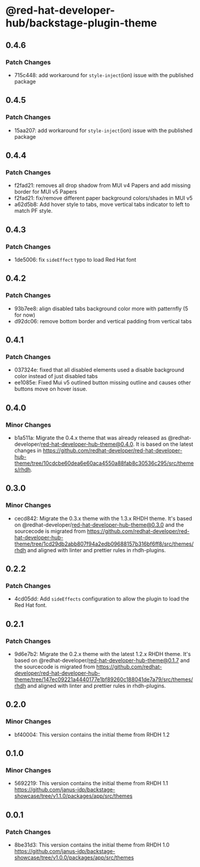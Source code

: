 # @red-hat-developer-hub/backstage-plugin-theme

## 0.4.6

### Patch Changes

- 715c448: add workaround for `style-inject`(ion) issue with the published package

## 0.4.5

### Patch Changes

- 15aa207: add workaround for `style-inject`(ion) issue with the published package

## 0.4.4

### Patch Changes

- f2fad21: removes all drop shadow from MUI v4 Papers and add missing border for MUI v5 Papers
- f2fad21: fix/remove different paper background colors/shades in MUI v5
- a62d5b8: Add hover style to tabs, move vertical tabs indicator to left to match PF style.

## 0.4.3

### Patch Changes

- 1de5006: fix `sideEffect` typo to load Red Hat font

## 0.4.2

### Patch Changes

- 93b7ee8: align disabled tabs background color more with patternfly (5 for now)
- d92dc06: remove bottom border and vertical padding from vertical tabs

## 0.4.1

### Patch Changes

- 037324e: fixed that all disabled elements used a disable background color instead of just disabled tabs
- ee1085e: Fixed Mui v5 outlined button missing outline and causes other buttons move on hover issue.

## 0.4.0

### Minor Changes

- b1a511a: Migrate the 0.4.x theme that was already released as @redhat-developer/red-hat-developer-hub-theme@0.4.0. It is based on the latest changes in https://github.com/redhat-developer/red-hat-developer-hub-theme/tree/10cdcbe60dea6e60aca4550a88fab8c30536c295/src/themes/rhdh.

## 0.3.0

### Minor Changes

- cecd842: Migrate the 0.3.x theme with the 1.3.x RHDH theme. It's based on @redhat-developer/red-hat-developer-hub-theme@0.3.0 and the sourcecode is migrated from https://github.com/redhat-developer/red-hat-developer-hub-theme/tree/1cd29db2abb807f94a2edb09688157b316bf6ff8/src/themes/rhdh and aligned with linter and prettier rules in rhdh-plugins.

## 0.2.2

### Patch Changes

- 4cd05dd: Add `sideEffects` configuration to allow the plugin to load the Red Hat font.

## 0.2.1

### Patch Changes

- 9d6e7b2: Migrate the 0.2.x theme with the latest 1.2.x RHDH theme. It's based on @redhat-developer/red-hat-developer-hub-theme@0.1.7 and the sourcecode is migrated from https://github.com/redhat-developer/red-hat-developer-hub-theme/tree/147ec09221a4440177e1bf89260c188041de7a79/src/themes/rhdh and aligned with linter and prettier rules in rhdh-plugins.

## 0.2.0

### Minor Changes

- bf40004: This version contains the initial theme from RHDH 1.2

## 0.1.0

### Minor Changes

- 5692219: This version contains the initial theme from RHDH 1.1 https://github.com/janus-idp/backstage-showcase/tree/v1.1.0/packages/app/src/themes

## 0.0.1

### Patch Changes

- 8be31d3: This version contains the initial theme from RHDH 1.0 https://github.com/janus-idp/backstage-showcase/tree/v1.0.0/packages/app/src/themes
